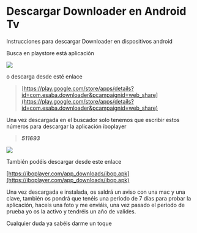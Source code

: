 # Descargar Downloader en Android Tv

  

Instrucciones para descargar Downloader en dispositivos android

  

Busca en playstore está aplicación

![](https://play-lh.googleusercontent.com/8GH0RvjdKu8UAx4rBQ5SwSNQkLwz7cZxH6K5yxxZVczAzLEteOJk7G2vHos6j7nNdKA=w240-h480-rw)

  

  

o descarga desde esté enlace

> [https://play.google.com/store/apps/details?id=com.esaba.downloader&pcampaignid=web_share](https://play.google.com/store/apps/details?id=com.esaba.downloader&pcampaignid=web_share)

  

Una vez descargada en el buscador solo tenemos que escribir estos números para descargar la aplicación iboplayer

> **_511693_**

![](https://play-lh.googleusercontent.com/bN-XmCfiNAOZ6DSEKWCvhtGwiP5IeXhRJKNpfX_-7lUW9hCwhdqFcTqVmSB1edNayVw=w526-h296-rw)

  

También podéis descargar desde este enlace

[https://iboplayer.com/app_downloads/ibop.apk](https://iboplayer.com/app_downloads/ibop.apk)

  

Una vez descargada e instalada, os saldrá un aviso con una mac y una clave, también os pondrá que tenéis una periodo de 7 días para probar la aplicación, haceis una foto y me enviáis, una vez pasado el periodo de prueba yo os la activo y tendréis un año de valides.




Cualquier duda ya sabéis darme un toque